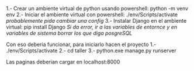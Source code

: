 1.- Crear un ambiente virtual de python usando powershell: python -m venv env
2.- Iniciar el ambiente virtual con powershell: ./env/Scripts/activate
*probablemente pida cambiar una config*
3.- Instalar Django en el ambiente virtual: pip install Django
*Si da error, ir a las variables de entornce y en variables de sistema borrar los que diga posgreSQL*

Con eso deberia funcionar, para iniciarlo hacen el proyecto 
1.- ./env/Scripts/activate
2.- cd taller
3.- python.exe manage.py runserver

Las paginas deberian cargar en localhost:8000
